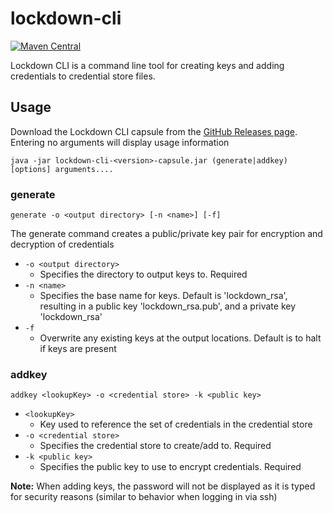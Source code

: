 # lockdown-cli
[![Maven Central](https://img.shields.io/maven-central/v/com.coronaide.lockdown/lockdown-cli.svg)](https://mvnrepository.com/artifact/com.coronaide.lockdown/lockdown-cli)

Lockdown CLI is a command line tool for creating keys and adding credentials to credential store files.

## Usage

Download the Lockdown CLI capsule from the [GitHub Releases page](https://github.com/Corona-IDE/lockdown/releases). Entering no arguments will display usage information

```
java -jar lockdown-cli-<version>-capsule.jar (generate|addkey) [options] arguments....
```

### generate

`generate -o <output directory> [-n <name>] [-f]`

The generate command creates a public/private key pair for encryption and decryption of credentials

- `-o <output directory>`
    - Specifies the directory to output keys to. Required
- `-n <name>`
    - Specifies the base name for keys. Default is 'lockdown_rsa', resulting in a public key 'lockdown_rsa.pub', and a private key 'lockdown_rsa'
- `-f`
    - Overwrite any existing keys at the output locations. Default is to halt if keys are present

### addkey

`addkey <lookupKey> -o <credential store> -k <public key>`

- `<lookupKey>`
    - Key used to reference the set of credentials in the credential store
- `-o <credential store>`
    - Specifies the credential store to create/add to. Required
- `-k <public key>`
    - Specifies the public key to use to encrypt credentials. Required

**Note:** When adding keys, the password will not be displayed as it is typed for security reasons (similar to behavior when logging in via ssh)
